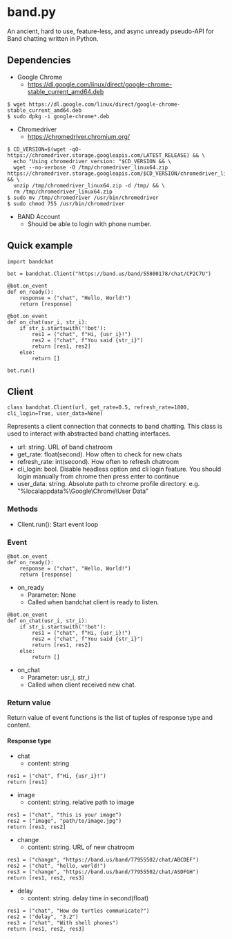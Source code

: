 band.py
=======
An ancient, hard to use, feature-less, and async unready pseudo-API for Band chatting written in Python.


Dependencies
------------
* Google Chrome
  * https://dl.google.com/linux/direct/google-chrome-stable_current_amd64.deb
```
$ wget https://dl.google.com/linux/direct/google-chrome-stable_current_amd64.deb
$ sudo dpkg -i google-chrome*.deb
```

* Chromedriver
  * https://chromedriver.chromium.org/
```
$ CD_VERSION=$(wget -qO- https://chromedriver.storage.googleapis.com/LATEST_RELEASE) && \
  echo "Using chromedriver version: "$CD_VERSION && \
  wget --no-verbose -O /tmp/chromedriver_linux64.zip https://chromedriver.storage.googleapis.com/$CD_VERSION/chromedriver_linux64.zip && \
  unzip /tmp/chromedriver_linux64.zip -d /tmp/ && \
  rm /tmp/chromedriver_linux64.zip
$ sudo mv /tmp/chromedriver /usr/bin/chromedriver
$ sudo chmod 755 /usr/bin/chromedriver
```

* BAND Account
  * Should be able to login with phone number.


Quick example
-------------
```
import bandchat

bot = bandchat.Client("https://band.us/band/55800178/chat/CP2C7U")

@bot.on_event
def on_ready():
    response = ("chat", "Hello, World!")
    return [response]

@bot.on_event
def on_chat(usr_i, str_i):
    if str_i.startswith('!bot'):
        res1 = ("chat", f"Hi, {usr_i}!")
        res2 = ("chat", f"You said {str_i}")
        return [res1, res2]
    else:
        return []

bot.run()
```

## Client
```
class bandchat.Client(url, get_rate=0.5, refresh_rate=1800, cli_login=True, user_data=None)
```
Represents a client connection that connects to band chatting. This class is used to interact with abstracted band chatting interfaces.

* url: string. URL of band chatroom
* get_rate: float(second). How often to check for new chats
* refresh_rate: int(second). How often to refresh chatroom
* cli_login: bool. Disable headless option and cli login feature. You should login manually from chrome then press enter to continue
* user_data: string. Absolute path to chrome profile directory. e.g. "%localappdata%\\Google\\Chrome\\User Data"

### Methods
* Client.run(): Start event loop

### Event
```
@bot.on_event
def on_ready():
    response = ("chat", "Hello, World!")
    return [response]
```
* on_ready
  * Parameter: None
  * Called when bandchat client is ready to listen.

```
@bot.on_event
def on_chat(usr_i, str_i):
    if str_i.startswith('!bot'):
        res1 = ("chat", f"Hi, {usr_i}!")
        res2 = ("chat", f"You said {str_i}")
        return [res1, res2]
    else:
        return []
```
* on_chat
  * Parameter: usr_i, str_i
  * Called when client received new chat.

### Return value
Return value of event functions is the list of tuples of response type and content.

#### Response type
* chat
  * content: string
```
res1 = ("chat", f"Hi, {usr_i}!")
return [res1]
```
* image
  * content: string. relative path to image
```
res1 = ("chat", "this is your image")
res2 = ("image", "path/to/image.jpg")
return [res1, res2]
```
* change
  * content: string. URL of new chatroom
```
res1 = ("change", "https://band.us/band/77955502/chat/ABCDEF")
res2 = ("chat", "hello, world!")
res3 = ("change", "https://band.us/band/77955502/chat/ASDFGH")
return [res1, res2, res3]
```
* delay
  * content: string. delay time in second(float)
```
res1 = ("chat", "How do turtles communicate?")
res2 = ("delay", "3.2")
res3 = ("chat", "With shell phones")
return [res1, res2, res3]
```